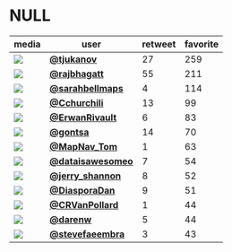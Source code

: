 # NULL

| media                                                           | user                                           |   retweet |   favorite |
|-----------------------------------------------------------------|------------------------------------------------|-----------|------------|
| ![](http://pbs.twimg.com/media/EnBodPeW8AAg6ia.jpg)             | **[@tjukanov](https://t.co/9htMJ80eXL)**       |        27 |        259 |
| ![](http://pbs.twimg.com/media/EnMLdoIUUAAHm36.jpg)             | **[@rajbhagatt](https://t.co/uDfH6t2xo7)**     |        55 |        211 |
| ![](http://pbs.twimg.com/media/EnNA6ffVQAET7vh.jpg)             | **[@sarahbellmaps](https://t.co/EEBBTc2wrj)**  |         4 |        114 |
| ![](http://pbs.twimg.com/media/EnMaK9FWMAEgw9p.jpg)             | **[@Cchurchili](https://t.co/SoYbVlAgOV)**     |        13 |         99 |
| ![](http://pbs.twimg.com/media/EnK73TeXIAYJw0D.jpg)             | **[@ErwanRivault](https://t.co/rxeNzhfsml)**   |         6 |         83 |
| ![](http://pbs.twimg.com/media/EnN3KURXUAMHARL.png)             | **[@gontsa](https://t.co/6zwopPw9Sr)**         |        14 |         70 |
| ![](http://pbs.twimg.com/media/EnMo81ZW4AI0xh2.jpg)             | **[@MapNav_Tom](https://t.co/gtMoGhthFJ)**     |         1 |         63 |
| ![](http://pbs.twimg.com/media/EnLe4BeXUAAM1G7.jpg)             | **[@dataisawesomeo](https://t.co/vOvRplDDPC)** |         7 |         54 |
| ![](http://pbs.twimg.com/media/EnMyR8nXUAsiPed.jpg)             | **[@jerry_shannon](https://t.co/vqIZrYrins)**  |         8 |         52 |
| ![](http://pbs.twimg.com/media/EnL6Y79XYAcAa8m.jpg)             | **[@DiasporaDan](https://t.co/0EYmvxjUjW)**    |         9 |         51 |
| ![](http://pbs.twimg.com/media/EnMfLabW8AAP3_5.jpg)             | **[@CRVanPollard](https://t.co/z2OGTEcdL5)**   |         1 |         44 |
| ![](http://pbs.twimg.com/media/EnMz_kwXUAAgmaQ.jpg)             | **[@darenw](https://t.co/8hWTGLbbZ3)**         |         5 |         44 |
| ![](http://pbs.twimg.com/media/EnLl-U8WEAAQCxv.jpg)             | **[@stevefaeembra](https://t.co/n8lBzJT47d)**  |         3 |         43 |
 
